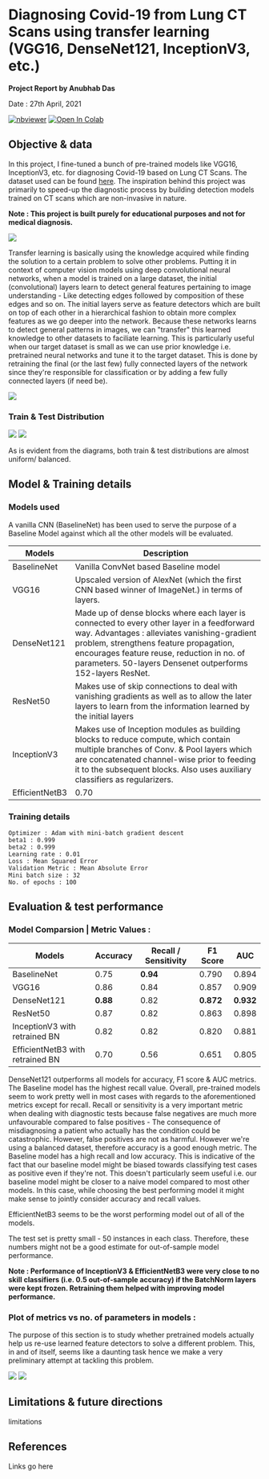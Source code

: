 # Diagnosing Covid-19 from Lung CT Scans using transfer learning (VGG16, DenseNet121, InceptionV3, etc.)

**Project Report by Anubhab Das** 

Date : 27th April, 2021

[![nbviewer](https://img.shields.io/badge/render-nbviewer-orange.svg)](https://nbviewer.jupyter.org/github/anubhabdaserrr/lung-ct-scan-covid-pred-transfer-learn/blob/main/lung_ct_scan_covid_pred_nb.ipynb)
[![Open In Colab](https://colab.research.google.com/assets/colab-badge.svg)](https://colab.research.google.com/github/anubhabdaserrr/lung-ct-scan-covid-pred-transfer-learn/blob/main/lung_ct_scan_covid_pred_nb.ipynb)

## Objective & data

In this project, I fine-tuned a bunch of pre-trained models like VGG16, InceptionV3, etc. for diagnosing Covid-19 based on Lung CT Scans. The dataset used can be found [here](https://www.kaggle.com/luisblanche/covidct). The inspiration behind this project was primarily to speed-up the diagnostic process by building detection models trained on CT scans which are non-invasive in nature.

**Note : This project is built purely for educational purposes and not for medical diagnosis.**

![](./misc/imgs_ct_scans.png)

Transfer learning is basically using the knowledge acquired while finding the solution to a certain problem to solve other problems. Putting it in context of computer vision models using deep convolutional neural networks, when a model is trained on a large dataset, the initial (convolutional) layers learn to detect general features pertaining to image understanding - Like detecting edges followed by composition of these edges and so on. The initial layers serve as feature detectors which are built on top of each other in a hierarchical fashion to obtain more complex features as we go deeper into the network. Because these networks learns to detect general patterns in images, we can "transfer" this learned knowledge to other datasets to faciliate learning. This is particularly useful when our target dataset is small as we can use prior knowledge i.e. pretrained neural networks and tune it to the target dataset. This is done by retraining the final (or the last few) fully connected layers of the network since they're responsible for classification or by adding a few fully connected layers (if need be).

![](./misc/transfer_learn_net.png)

### Train & Test Distribution

![](./misc/train_distrib.png) ![](./misc/test_distrib.png)

As is evident from the diagrams, both train & test distributions are almost uniform/ balanced.

## Model & Training details

### Models used 
A vanilla CNN (BaselineNet) has been used to serve the purpose of a Baseline Model against which all the other models will be evaluated.

| Models         	| Description 	| 
|----------------	|----------	|
| BaselineNet    	| Vanilla ConvNet based Baseline model     	|
| VGG16          	| Upscaled version of AlexNet (which the first CNN based winner of ImageNet.) in terms of layers.	|
| DenseNet121    	| Made up of dense blocks where each layer is connected to every other layer in a feedforward way. Advantages :  alleviates vanishing-gradient problem, strengthens feature propagation, encourages feature reuse, reduction in no. of parameters. 50-layers Densenet outperforms 152-layers ResNet.  	|
| ResNet50       	| Makes use of skip connections to deal with vanishing gradients as well as to allow the later layers to learn from the information learned by the initial layers     	|
| InceptionV3    	| Makes use of Inception modules as building blocks to reduce compute, which contain multiple branches of Conv. & Pool layers which are concatenated channel-wise prior to feeding it to the subsequent blocks. Also uses auxiliary classifiers as regularizers.    	|
| EfficientNetB3 	| 0.70     	|


### Training details
```
Optimizer : Adam with mini-batch gradient descent
beta1 : 0.999
beta2 : 0.999
Learning rate : 0.01 
Loss : Mean Squared Error
Validation Metric : Mean Absolute Error
Mini batch size : 32
No. of epochs : 100
```

## Evaluation & test performance

### Model Comparsion | Metric Values : 

| Models         	                  | Accuracy 	| Recall / Sensitivity 	| F1 Score 	| AUC   	|
|----------------	                  |----------	|----------------------	|----------	|-------	|
| BaselineNet    	                  | 0.75     	| **0.94**                 	| 0.790    	| 0.894 	|
| VGG16          	                  | 0.86     	| 0.84                 	| 0.857    	| 0.909 	|
| DenseNet121    	                  | **0.88**     	| 0.82                 	| **0.872**    	| **0.932** 	|
| ResNet50       	                  | 0.87     	| 0.82                 	| 0.863    	| 0.898 	|
| InceptionV3 with retrained BN    	| 0.82     	| 0.82                 	| 0.820    	| 0.881 	|
| EfficientNetB3 with retrained BN 	| 0.70     	| 0.56                 	| 0.651    	| 0.805 	|

DenseNet121 outperforms all models for accuracy, F1 score & AUC metrics. The Baseline model has the highest recall value. Overall, pre-trained models seem to work pretty well in most cases with regards to the aforementioned metrics except for recall. Recall or sensitivity is a very important metric when dealing with diagnostic tests because false negatives are much more unfavourable compared to false positives - The consequence of misdiagnosing a patient who actually has the condition could be catastrophic. However, false positives are not as harmful. However we're using a balanced dataset, therefore accuracy is a good enough metric. The Baseline model has a high recall and low accuracy. This is indicative of the fact that our baseline model might be biased towards classifying test cases as positive even if they're not. This doesn't particularly seem useful i.e. our baseline model might be closer to a naive model compared to most other models. In this case, while choosing the best performing model it might make sense to jointly consider accuracy and recall values.

EfficientNetB3 seems to be the worst performing model out of all of the models.

The test set is pretty small - 50 instances in each class. Therefore, these numbers might not be a good estimate for out-of-sample model performance.

**Note : Performance of InceptionV3 & EfficientNetB3 were very close to no skill classifiers (i.e. 0.5 out-of-sample accuracy) if the BatchNorm layers were kept frozen. Retraining them helped with improving model performance.**

### Plot of metrics vs no. of parameters in models :

The purpose of this section is to study whether pretrained models actually help us re-use learned feature detectors to solve a different problem. This, in and of itself, seems like a daunting task hence we make a very preliminary attempt at tackling this problem.

<img src="./misc/metrics_trainable_params_plot.png"/> 
<img src="./misc/metrics_total_params_plot.png"/>


## Limitations & future directions 
limitations

## References
Links go here
